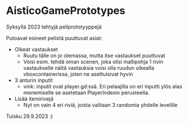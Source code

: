 # AisticoGamePrototypes
Syksyllä 2023 tehtyjä peliprototyyppejä

Putoavat esineet pelistä puuttuvat asiat:
- Oikeat vastaukset
	- Ruutu tälle on jo olemassa, mutta itse vastaukset puuttuvat
	- Voisi esim. tehdä oman scenen, joka olisi mallipohja 1 rivin vastaukselle
	  näitä vastauksia voisi olla ruudun oikealla vboxcontainerissa, joten ne asettuisivat hyvin
- 3 anturin inputit
	- vink: inputit ovat player.gd:ssä. Eri pelaajilla on eri inputti ylös alas menemiselle
	        se asetetaan PlayerIndexin perusteella.
- Lisää itemirivejä
	- Nyt on vain 4 eri riviä, joista valitaan 3 randomia yhdelle levelille



Tuisku 29.9.2023
:)